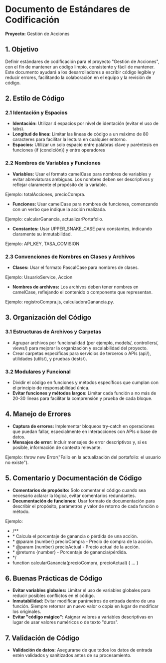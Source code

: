 # **Documento de Estándares de Codificación**

**Proyecto:** Gestión de Acciones

## **1\. Objetivo**  

Definir estándares de codificación para el proyecto "Gestión de Acciones", con el fin de mantener un código limpio, consistente y fácil de mantener. Este documento ayudará a los desarrolladores a escribir código legible y reducir errores, facilitando la colaboración en el equipo y la revisión de código.

## **2\. Estilo de Código**

### **2.1 Identación y Espacios**

- **Identación:** Utilizar 4 espacios por nivel de identación (evitar el uso de tabs).
- **Longitud de línea:** Limitar las líneas de código a un máximo de 80 caracteres para facilitar la lectura en cualquier entorno.
- **Espacios:** Utilizar un solo espacio entre palabras clave y paréntesis en funciones (if (condición)) y entre operadores

### **2.2 Nombres de Variables y Funciones**

- **Variables:** Usar el formato camelCase para nombres de variables y evitar abreviaturas ambiguas. Los nombres deben ser descriptivos y reflejar claramente el propósito de la variable.

Ejemplo: totalAcciones, precioCompra.

- **Funciones:** Usar camelCase para nombres de funciones, comenzando con un verbo que indique la acción realizada.

Ejemplo: calcularGanancia, actualizarPortafolio.

- **Constantes:** Usar UPPER_SNAKE_CASE para constantes, indicando claramente su inmutabilidad.

Ejemplo: API_KEY, TASA_COMISION

### **2.3 Convenciones de Nombres en Clases y Archivos**

- **Clases:** Usar el formato PascalCase para nombres de clases.

Ejemplo: UsuarioService, Accion

- **Nombres de archivos:** Los archivos deben tener nombres en camelCase, reflejando el contenido o componente que representan.

Ejemplo: registroCompra.js, calculadoraGanancia.py.

## **3\. Organización del Código**

### **3.1 Estructuras de Archivos y Carpetas**

- Agrupar archivos por funcionalidad (por ejemplo, models/, controllers/, views/) para mejorar la organización y escalabilidad del proyecto.
- Crear carpetas específicas para servicios de terceros o APIs (api/), utilidades (utils/), y pruebas (tests/).

### **3.2 Modulares y Funcional**

- Dividir el código en funciones y métodos específicos que cumplan con el principio de responsabilidad única.
- **Evitar funciones y métodos largos:** Limitar cada función a no más de 20-30 líneas para facilitar la comprensión y prueba de cada bloque.

## **4\. Manejo de Errores**

- **Captura de errores:** Implementar bloqueos try-catch en operaciones que puedan fallar, especialmente en interacciones con APIs o base de datos.
- **Mensajes de error:** Incluir mensajes de error descriptivos y, si es posible, información de contexto relevante.

Ejemplo: throw new Error("Fallo en la actualización del portafolio: el usuario no existe").

## **5\. Comentario y Documentación de Código**

- **Comentarios de propósito:** Solo comentar el código cuando sea necesario aclarar la lógica, evitar comentarios redundantes.
- **Documentación de funciones:** Usar formato de documentación para describir el propósito, parámetros y valor de retorno de cada función o método.

Ejemplo:

- /\*\*
- \* Calcula el porcentaje de ganancia o pérdida de una acción.
- \* @param {number} precioCompra - Precio de compra de la acción.
- \* @param {number} precioActual - Precio actual de la acción.
- \* @returns {number} - Porcentaje de ganancia/pérdida.
- \*/
- function calcularGanancia(precioCompra, precioActual) { ... }

## **6\. Buenas Prácticas de Código**

- **Evitar variables globales:** Limitar el uso de variables globales para reducir posibles conflictos en el código.
- **Inmutabilidad:** Evitar modificar parámetros de entrada dentro de una función. Siempre retornar un nuevo valor o copia en lugar de modificar los originales.
- **Evitar "código mágico":** Asignar valores a variables descriptivas en lugar de usar valores numéricos o de texto "duros".

## **7\. Validación de Código**

- **Validación de datos:** Asegurarse de que todos los datos de entrada estén validados y sanitizados antes de su procesamiento.